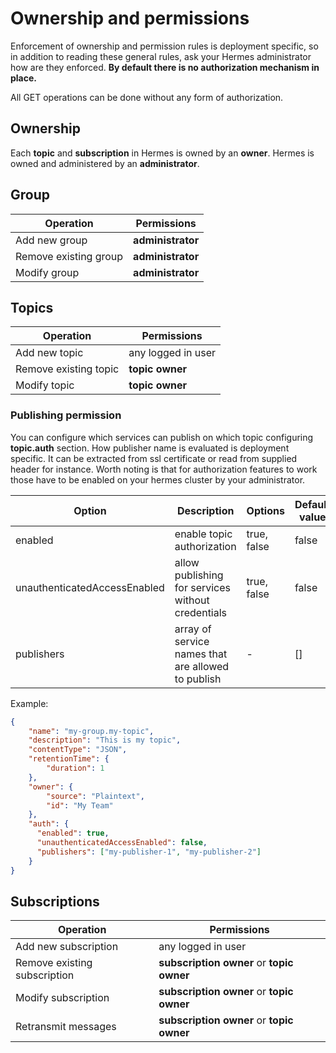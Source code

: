 # Ownership and permissions

Enforcement of ownership and permission rules is deployment specific, so in addition to reading these general rules,
ask your Hermes administrator how are they enforced. **By default there is no authorization mechanism in place.**

All GET operations can be done without any form of authorization.

## Ownership

Each **topic** and **subscription** in Hermes is owned by an **owner**. Hermes is owned and administered by an
**administrator**.

## Group

Operation             | Permissions
--------------------- | -----------
Add new group         | **administrator**
Remove existing group | **administrator**
Modify group          | **administrator**

## Topics

Operation             | Permissions
--------------------- | -----------
Add new topic         | any logged in user
Remove existing topic | **topic owner**
Modify topic          | **topic owner**

### Publishing permission

You can configure which services can publish on which topic configuring **topic.auth** section.
How publisher name is evaluated is deployment specific. It can be extracted from ssl certificate or read from supplied header for instance.
Worth noting is that for authorization features to work those have to be enabled on your hermes cluster by your administrator.


Option                       | Description                                         | Options     | Default value
---------------------------- | --------------------------------------------------- | ----------- | -------------
enabled                      | enable topic authorization                          | true, false | false
unauthenticatedAccessEnabled | allow publishing for services without credentials   | true, false | false
publishers                   | array of service names that are allowed to publish  | -           | []

Example:

```json
{
    "name": "my-group.my-topic",
    "description": "This is my topic",
    "contentType": "JSON",
    "retentionTime": {
        "duration": 1
    },
    "owner": {
        "source": "Plaintext",
        "id": "My Team"
    },
    "auth": {
      "enabled": true,
      "unauthenticatedAccessEnabled": false,
      "publishers": ["my-publisher-1", "my-publisher-2"]
    }
}
```

## Subscriptions

Operation                    | Permissions
---------------------------- | -----------
Add new subscription         | any logged in user
Remove existing subscription | **subscription owner** or **topic owner**
Modify subscription          | **subscription owner** or **topic owner**
Retransmit messages          | **subscription owner** or **topic owner**